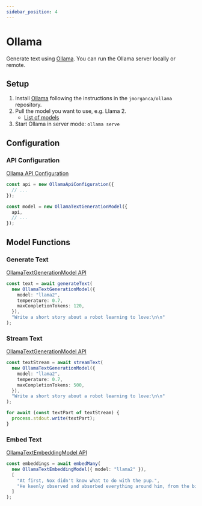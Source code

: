 ```yaml
---
sidebar_position: 4
---
```


# Ollama

Generate text using [Ollama](https://github.com/jmorganca/ollama). You can run the Ollama server locally or remote.

## Setup

1. Install [Ollama](https://github.com/jmorganca/ollama) following the instructions in the `jmorganca/ollama` repository.
1. Pull the model you want to use, e.g. Llama 2.
   - [List of models](https://ollama.ai/library)
1. Start Ollama in server mode: `ollama serve`

## Configuration

### API Configuration

[Ollama API Configuration](/api/classes/OllamaApiConfiguration)

```ts
const api = new OllamaApiConfiguration({
  // ...
});

const model = new OllamaTextGenerationModel({
  api,
  // ...
});
```

## Model Functions

### Generate Text

[OllamaTextGenerationModel API](/api/classes/OllamaTextGenerationModel)

```ts
const text = await generateText(
  new OllamaTextGenerationModel({
    model: "llama2",
    temperature: 0.7,
    maxCompletionTokens: 120,
  }),
  "Write a short story about a robot learning to love:\n\n"
);
```

### Stream Text

[OllamaTextGenerationModel API](/api/classes/OllamaTextGenerationModel)

```ts
const textStream = await streamText(
  new OllamaTextGenerationModel({
    model: "llama2",
    temperature: 0.7,
    maxCompletionTokens: 500,
  }),
  "Write a short story about a robot learning to love:\n\n"
);

for await (const textPart of textStream) {
  process.stdout.write(textPart);
}
```

### Embed Text

[OllamaTextEmbeddingModel API](/api/classes/OllamaTextEmbeddingModel)

```ts
const embeddings = await embedMany(
  new OllamaTextEmbeddingModel({ model: "llama2" }),
  [
    "At first, Nox didn't know what to do with the pup.",
    "He keenly observed and absorbed everything around him, from the birds in the sky to the trees in the forest.",
  ]
);
```
